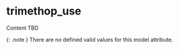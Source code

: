 # trimethop_use
Content TBD


{: .note }
There are no defined valid values for this model attribute.
